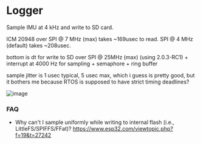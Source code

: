 Logger
======

Sample IMU at 4 kHz and write to SD card.

ICM 20948 over SPI @ 7 MHz (max) takes ~169usec to read. SPI @ 4 MHz (default) takes ~208usec.

bottom is dt for write to SD over SPI @ 25MHz (max) (using 2.0.3-RC1) + interrupt at 4000 Hz for sampling + semaphore + ring buffer

sample jitter is 1 usec typical, 5 usec max, which i guess is pretty good, but it bothers me because RTOS is supposed to have strict timing deadlines?

![image](logtosd.png)

### FAQ

- Why can't I sample uniformly while writing to internal flash (i.e., LittleFS/SPIFFS/FFat)? https://www.esp32.com/viewtopic.php?f=19&t=27242
